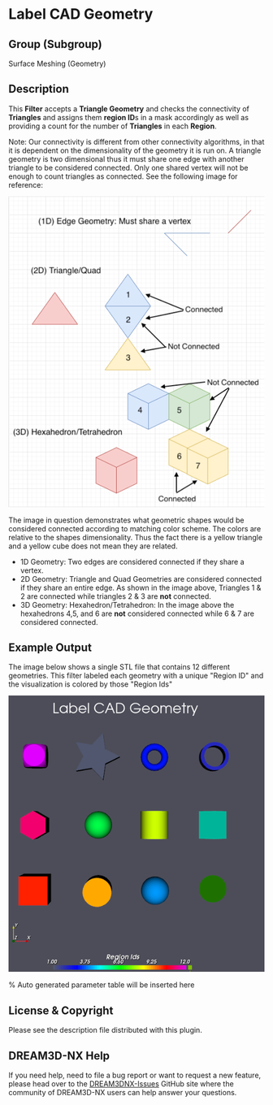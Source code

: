 # Label CAD Geometry

## Group (Subgroup)

Surface Meshing (Geometry)

## Description

This **Filter** accepts a **Triangle Geometry** and checks the connectivity of **Triangles** and assigns them **region ID**s in a mask accordingly as well as providing a count for the number of **Triangles** in each **Region**.

Note: Our connectivity is different from other connectivity algorithms, in that it is dependent on the dimensionality of the geometry it is run on. A triangle geometry is two dimensional thus it must share one edge with another triangle to be considered connected. Only one shared vertex will not be enough to count triangles as connected. See the following image for reference:

![Connectivity Image](Images/connectivity_image.png)

The image in question demonstrates what geometric shapes would be considered connected according to matching color scheme. The colors are relative to the shapes dimensionality. Thus the fact there is a yellow triangle and a yellow cube does not mean they are related.

- 1D Geometry: Two edges are considered connected if they share a vertex.
- 2D Geometry: Triangle and Quad Geometries are considered connected if they share an entire edge. As shown in the image above, Triangles 1 & 2 are connected while triangles 2 & 3 are **not** connected.
- 3D Geometry: Hexahedron/Tetrahedron: In the image above the hexahedrons 4,5, and 6 are **not** considered connected while 6 & 7 are considered connected.

## Example Output

The image below shows a single STL file that contains 12 different geometries. This filter labeled each geometry with a unique "Region ID" and the visualization is colored by those "Region Ids"

![Filter Output](Images/LabelTriangleGeometry_1.png)

% Auto generated parameter table will be inserted here

## License & Copyright

Please see the description file distributed with this plugin.

## DREAM3D-NX Help

If you need help, need to file a bug report or want to request a new feature, please head over to the [DREAM3DNX-Issues](https://github.com/BlueQuartzSoftware/DREAM3DNX-Issues) GitHub site where the community of DREAM3D-NX users can help answer your questions.
